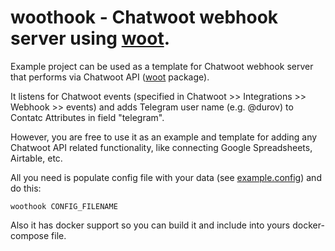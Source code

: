 # woothook - Chatwoot webhook server using [woot](https://github.com/dearkafka/woot).

Example project can be used as a template for Chatwoot webhook server that performs via Chatwoot API ([woot](https://github.com/dearkafka/woot) package).

It listens for Chatwoot events (specified in Chatwoot >> Integrations >> Webhook >> events) and adds Telegram user name (e.g. @durov) to Contatc Attributes in field "telegram".

However, you are free to use it as an example and template for adding any Chatwoot API related functionality, like connecting Google Spreadsheets, Airtable, etc.


All you need is populate config file with your data (see [example.config](./example.config)) and do this:

```
woothook CONFIG_FILENAME
```

Also it has docker support so you can build it and include into yours docker-compose file.
